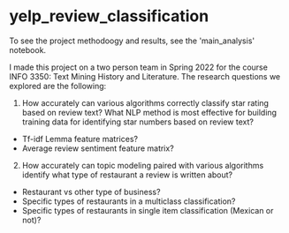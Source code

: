 # yelp_review_classification

To see the project methodoogy and results, see the 'main_analysis' notebook.

I made this project on a two person team in Spring 2022 for the course INFO 3350: Text Mining History and Literature. The research questions we explored are the following:

1. How accurately can various algorithms correctly classify star rating based on review text? What NLP method is most effective for building training data for identifying star numbers based on review text?
- Tf-idf Lemma feature matrices?
- Average review sentiment feature matrix?
    
2. How accurately can topic modeling paired with various algorithms identify what type of restaurant a review is written about?
- Restaurant vs other type of business?
- Specific types of restaurants in a multiclass classification?
- Specific types of restaurants in single item classification (Mexican or not)?
